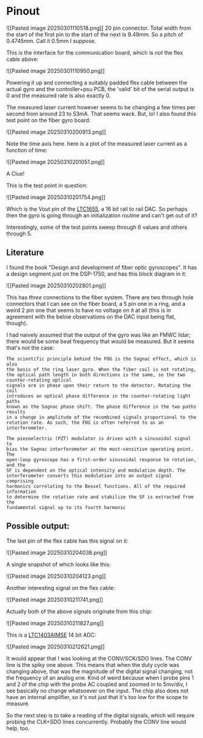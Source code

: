 
# Pinout
![[Pasted image 20250301110518.png]]
20 pin connector. Total width from the start of the first pin to the start of the next is 9.49mm. So a pitch of 0.4745mm. Call it 0.5mm I suppose.

This is the interface for the communication board, which is _not_ the flex cable above:

![[Pasted image 20250301110950.png]]

Powering it up and connecting a suitably padded flex cable between the actual gyro and the controller+psu PCB, the 'valid' bit of the serial output is 0 and the measured rate is also exactly 0.

The measured laser current however seems to be changing a few times per second from around 23 to 53mA. That seems wack. But, lo! I also found this test point on the fiber gyro board:

![[Pasted image 20250310200913.png]]

Note the time axis here. here is a plot of the measured laser current as a function of time:

![[Pasted image 20250310201051.png]]

A Clue!

This is the test point in question:

![[Pasted image 20250310201754.png]]

Which is the Vout pin of the [LTC1655](https://www.analog.com/media/en/technical-documentation/data-sheets/16555lf.pdf), a 16 bit rail to rail DAC. So perhaps then the gyro is going through an initialization routine and can't get out of it?

Interestingly, some of the test points sweep through 6 values and others through 5.

## Literature

I found the book "Design and development of fiber optic gyroscopes". It has a design segment just on the DSP-1750, and has this block diagram in it:

![[Pasted image 20250310202801.png]]

This has _three_ connections to the fiber system. There are two through hole connectors that I can see on the fiber board, a 5 pin one in a ring, and a weird 2 pin one that seems to have no voltage on it at all (this is in agreement with the below observations on the DAC input being flat, though).

I had naively assumed that the output of the gyro was like an FMWC lidar; there would be some beat frequency that would be measured. But it seems that's not the case:
```
The scientific principle behind the FOG is the Sagnac effect, which is also
the basis of the ring laser gyro. When the fiber coil is not rotating, the optical path length in both directions is the same, so the two counter-rotating optical
signals are in phase upon their return to the detector. Rotating the coil
introduces an optical phase difference in the counter-rotating light paths
known as the Sagnac phase shift. The phase difference in the two paths results
in a change in amplitude of the recombined signals proportional to the
rotation rate. As such, the FOG is often referred to as an interferometer.

The piezoelectric (PZT) modulator is driven with a sinusoidal signal to
bias the Sagnac interferometer at the most-sensitive operating point. The
open-loop gyroscope has a first-order sinusoidal response to rotation, and the
SF is dependent on the optical intensity and modulation depth. The
interferometer converts this modulation into an output signal comprising
harmonics correlating to the Bessel functions. All of the required information
to determine the rotation rate and stabilize the SF is extracted from the
fundamental signal up to its fourth harmonic
```


## Possible output:

The last pin of the flex cable has this signal on it:

![[Pasted image 20250310204038.png]]

A single snapshot of which looks like this:

![[Pasted image 20250310204123.png]]

Another interesting signal on the flex cable:

![[Pasted image 20250310211741.png]]

Actually both of the above signals originate from this chip:

![[Pasted image 20250310211827.png]]

This is a [LTC1403AIMSE](https://www.analog.com/media/en/technical-documentation/data-sheets/14031fd.pdf) 14 bit ADC:

![[Pasted image 20250310212621.png]]

It would appear that I was looking at the CONV/SCK/SDO lines. The CONV line is the spiky one above.  This means that when the duty cycle was changing above, that was the magnitude of the digital signal changing, not the frequency of an analog one. Kind of weird because when I probe pins 1 and 2 of the chip with the probe AC coupled and zoomed in to 5mv/div, I see basically no change whatsoever on the input. The chip also does not have an internal amplifier, so it's not just that it's too low for the scope to measure.

So the next step is to take a reading of the digital signals, which will require probing the CLK+SDO lines concurrently. Probably the CONV line would help, too.

